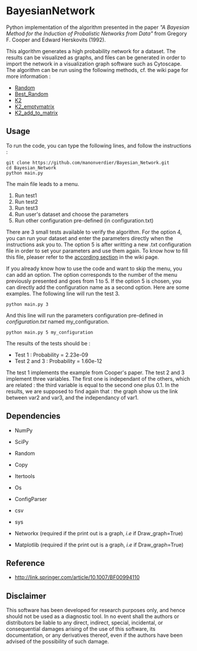 # BayesianNetwork

Python implementation of the algorithm presented in the paper *"A Bayesian Method for the Induction of Probalistic Networks from Data"* from Gregory F. Cooper and Edward Herskovits (1992).

This algorithm generates a high probability network for a dataset. The results can be visualized as graphs, and files can be generated in order to import the network in a visualization graph software such as Cytoscape. The algorithm can be run using the following methods, cf. the wiki page for more information :

* [Random](https://github.com/manonverdier/Bayesian_Network/wiki#random)
* [Best_Random](https://github.com/manonverdier/Bayesian_Network/wiki#best_random)
* [K2](https://github.com/manonverdier/Bayesian_Network/wiki#K2)
* [K2_emptymatrix](https://github.com/manonverdier/Bayesian_Network/wiki#K2_emptymatrix) 
* [K2_add_to_matrix](https://github.com/manonverdier/Bayesian_Network/wiki#K2_add_to_matrix)


## Usage

To run the code, you can type the following lines, and follow the instructions :

```
git clone https://github.com/manonverdier/Bayesian_Network.git
cd Bayesian_Network
python main.py	
```

The main file leads to a menu. 

1. Run test1
2. Run test2
3. Run test3 
4. Run user's dataset and choose the parameters
5. Run other configuration pre-defined (in configuration.txt)

There are 3 small tests available to verify the algorithm. 
For the option 4, you can run your dataset and enter the parameters directly when the instructions ask you to. The option 5 is after writting a new .txt configuration file in order to set your parameters and use them again. To know how to fill this file, pleaser refer to the [according section](https://github.com/manonverdier/Bayesian_Network/wiki#configurationtxt) in the wiki page.

If you already know how to use the code and want to skip the menu, you can add an option. The option corresponds to the number of the menu previously presented and goes from 1 to 5. If the option 5 is chosen, you can directly add the configuration name as a second option. Here are some examples. The following line will run the test 3.
```
python main.py 3
```
And this line will run the parameters configuration pre-defined in _configuration.txt_ named my_configuration. 
```
python main.py 5 my_configuration
```

The results of the tests should be :
* Test 1 : Probability = 2.23e-09
* Test 2 and 3 : Probability = 1.60e-12

The test 1 implements the example from Cooper's paper. The test 2 and 3 implement three variables. The first one is independant of the others, which are related : the third variable is equal to the second one plus 0.1. In the results, we are supposed to find again that : the graph show us the link between var2 and var3, and the independancy of var1.

## Dependencies 

- NumPy
- SciPy
- Random
- Copy 
- Itertools
- Os
- ConfigParser
- csv 
- sys

- Networkx (required if the print out is a graph, _i.e_ if Draw_graph=True)
- Matplotlib (required if the print out is a graph, _i.e_ if Draw_graph=True)

## Reference

- http://link.springer.com/article/10.1007/BF00994110


## Disclaimer

This software has been developed for research purposes only, and hence should not be used as a diagnostic tool. In no event shall the authors or distributors be liable to any direct, indirect, special, incidental, or consequential damages arising of the use of this software, its documentation, or any derivatives thereof, even if the authors have been advised of the possibility of such damage.



